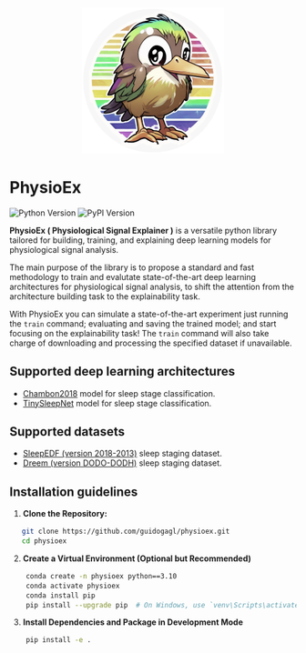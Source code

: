 <p align="center">
<img src="assets/images/logo.svg" width = "250px", alt="PhysioEx Logo">

<h1>PhysioEx</h1>

![Python Version](https://img.shields.io/badge/python-3.7%2B-blue)
![PyPI Version](https://badge.fury.io/py/physioex.svg)
</p>

**PhysioEx ( Physiological Signal Explainer )** is a versatile python library tailored for building, training, and explaining deep learning models for physiological signal analysis. 

The main purpose of the library is to propose a standard and fast methodology to train and evalutate state-of-the-art deep learning architectures for physiological signal analysis, to shift the attention from the architecture building task to the explainability task. 

With PhysioEx you can simulate a state-of-the-art experiment just running the `train` command; evaluating and saving the trained model; and start focusing on the explainability task! The `train` command will also take charge of downloading and processing the specified dataset if unavailable.

## Supported deep learning architectures

- [Chambon2018](https://ieeexplore.ieee.org/document/8307462) model for sleep stage classification.
- [TinySleepNet](https://github.com/akaraspt/tinysleepnet) model for sleep stage classification.

## Supported datasets

- [SleepEDF (version 2018-2013)](https://physionet.org/physiobank/database/sleep-edfx/sleep-cassette/) sleep staging dataset.
- [Dreem (version DODO-DODH)](https://github.com/Dreem-Organization/dreem-learning-open) sleep staging dataset.

## Installation guidelines

1. **Clone the Repository:**
```bash
   git clone https://github.com/guidogagl/physioex.git
   cd physioex
```
2. **Create a Virtual Environment (Optional but Recommended)**
```bash
    conda create -n physioex python==3.10
    conda activate physioex
    conda install pip
    pip install --upgrade pip  # On Windows, use `venv\Scripts\activate`
```
3. **Install Dependencies and Package in Development Mode**
```bash
    pip install -e .
```

